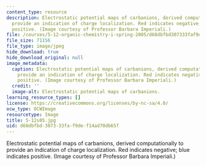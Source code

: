 ```yaml
---
content_type: resource
description: Electrostatic potential maps of carbanions, derived computationally to
  provide an indication of charge localization. Red indicates negative; blue indicates
  positive. (Image courtesy of Professor Barbara Imperiali.)
file: /courses/5-12-organic-chemistry-i-spring-2005/d68dbfbd307333faf9def14ad70db65f_5-12s05.jpg
file_size: 71156
file_type: image/jpeg
hide_download: true
hide_download_original: null
image_metadata:
  caption: Electrostatic potential maps of carbanions, derived computationally to
    provide an indication of charge localization. Red indicates negative; blue indicates
    positive. (Image courtesy of Professor Barbara Imperiali.)
  credit: ''
  image-alt: Electrostatic potential maps of carbanions.
learning_resource_types: []
license: https://creativecommons.org/licenses/by-nc-sa/4.0/
ocw_type: OCWImage
resourcetype: Image
title: 5-12s05.jpg
uid: d68dbfbd-3073-33fa-f9de-f14ad70db65f
---
```

Electrostatic potential maps of carbanions, derived computationally to provide an indication of charge localization. Red indicates negative; blue indicates positive. (Image courtesy of Professor Barbara Imperiali.)